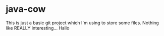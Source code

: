 ﻿# java-cow

This is just a basic git project which I'm using to store some files. Nothing like REALLY interesting...
Hallo